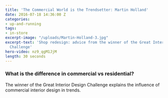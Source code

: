 ```yaml
---
title: 'The Commercial World is the Trendsetter: Martin Holland'
date: 2016-07-18 14:36:00 Z
categories:
- up-and-running
tags:
- in-store
excerpt-image: "/uploads/Martin-Holland-3.jpg"
excerpt-text: 'Shop redesign: advice from the winner of the Great Interior Design
  Challenge'
hero-video: nz9_qgM1JjM
length: 30 seconds
---
```


### What is the difference in commercial vs residential?

The winner of the Great Interior Design Challenge explains the influence of commercial interior design in trends. 



